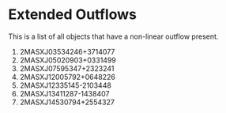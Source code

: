 # Extended Outflows

This is a list of all objects that have a non-linear outflow present.

1. 2MASXJ03534246+3714077
2. 2MASXJ05020903+0331499
3. 2MASXJ07595347+2323241
4. 2MASXJ12005792+0648226
5. 2MASXJ12335145-2103448
6. 2MASXJ13411287-1438407
7. 2MASXJ14530794+2554327

